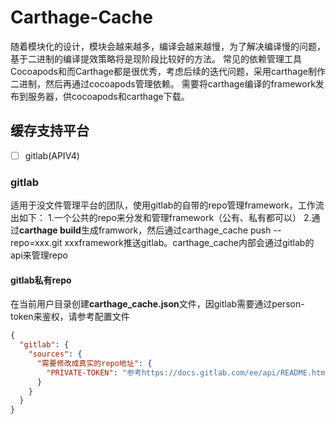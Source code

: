 # Carthage-Cache
随着模块化的设计，模块会越来越多，编译会越来越慢，为了解决编译慢的问题，基于二进制的编译提效策略将是现阶段比较好的方法。
常见的依赖管理工具Cocoapods和而Carthage都是很优秀，考虑后续的迭代问题，采用carthage制作二进制，然后再通过cocoapods管理依赖。
需要将carthage编译的framework发布到服务器，供cocoapods和carthage下载。

## 缓存支持平台

- [ ] gitlab(APIV4)


### gitlab
适用于没文件管理平台的团队，使用gitlab的自带的repo管理framework，工作流出如下：
1.一个公共的repo来分发和管理framework（公有、私有都可以）
2.通过**carthage build**生成framwork，然后通过carthage_cache push --repo=xxx.git xxxframework推送gitlab。carthage_cache内部会通过gitlab的api来管理repo

#### gitlab私有repo
在当前用户目录创建**carthage_cache.json**文件，因gitlab需要通过person-token来鉴权，请参考配置文件

```json
{
  "gitlab": {
    "sources": {
      "需要修改成真实的repo地址": {
        "PRIVATE-TOKEN": "参考https://docs.gitlab.com/ee/api/README.html#authentication生成"
      }
    }
  }
}
```



